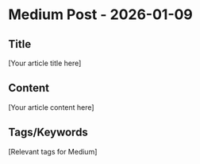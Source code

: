 # Medium Post - 2026-01-09

## Title
[Your article title here]

## Content
[Your article content here]

## Tags/Keywords
[Relevant tags for Medium]
